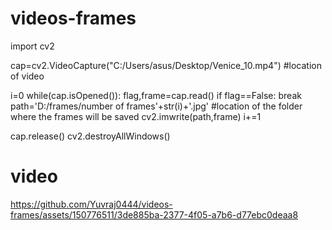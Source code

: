 # videos-frames
import cv2

cap=cv2.VideoCapture("C:/Users/asus/Desktop/Venice_10.mp4") #location of video

i=0
while(cap.isOpened()):
    flag,frame=cap.read()
    if flag==False:
        break
    path='D:/frames/number of frames'+str(i)+'.jpg' #location of the folder where the frames will be saved
    cv2.imwrite(path,frame)
    i+=1

cap.release()
cv2.destroyAllWindows()

# video

https://github.com/Yuvraj0444/videos-frames/assets/150776511/3de885ba-2377-4f05-a7b6-d77ebc0deaa8

